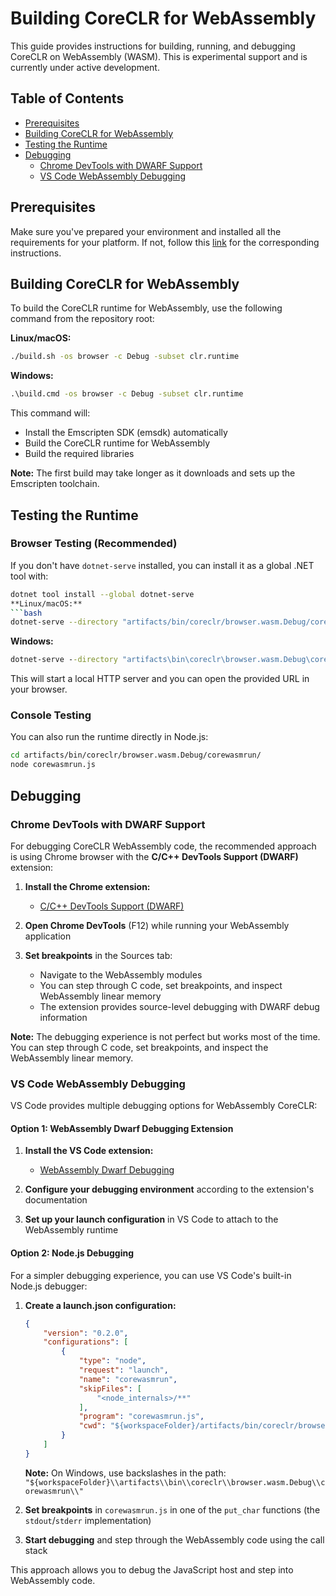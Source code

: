 # Building CoreCLR for WebAssembly

This guide provides instructions for building, running, and debugging CoreCLR on WebAssembly (WASM). This is experimental support and is currently under active development.

## Table of Contents

- [Prerequisites](#prerequisites)
- [Building CoreCLR for WebAssembly](#building-coreclr-for-webassembly)
- [Testing the Runtime](#testing-the-runtime)
- [Debugging](#debugging)
  - [Chrome DevTools with DWARF Support](#chrome-devtools-with-dwarf-support)
  - [VS Code WebAssembly Debugging](#vs-code-webassembly-debugging)

## Prerequisites

Make sure you've prepared your environment and installed all the requirements for your platform. If not, follow this [link](/docs/workflow/README.md#introduction) for the corresponding instructions.

## Building CoreCLR for WebAssembly

To build the CoreCLR runtime for WebAssembly, use the following command from the repository root:

**Linux/macOS:**
```bash
./build.sh -os browser -c Debug -subset clr.runtime
```

**Windows:**
```cmd
.\build.cmd -os browser -c Debug -subset clr.runtime
```

This command will:
- Install the Emscripten SDK (emsdk) automatically
- Build the CoreCLR runtime for WebAssembly
- Build the required libraries

**Note:** The first build may take longer as it downloads and sets up the Emscripten toolchain.

## Testing the Runtime

### Browser Testing (Recommended)


If you don't have `dotnet-serve` installed, you can install it as a global .NET tool with:

```bash
dotnet tool install --global dotnet-serve
**Linux/macOS:**
```bash
dotnet-serve --directory "artifacts/bin/coreclr/browser.wasm.Debug/corewasmrun"
```

**Windows:**
```cmd
dotnet-serve --directory "artifacts\bin\coreclr\browser.wasm.Debug\corewasmrun"
```

This will start a local HTTP server and you can open the provided URL in your browser.

### Console Testing

You can also run the runtime directly in Node.js:

```bash
cd artifacts/bin/coreclr/browser.wasm.Debug/corewasmrun/
node corewasmrun.js
```

## Debugging

### Chrome DevTools with DWARF Support

For debugging CoreCLR WebAssembly code, the recommended approach is using Chrome browser with the **C/C++ DevTools Support (DWARF)** extension:

1. **Install the Chrome extension:**
   - [C/C++ DevTools Support (DWARF)](https://chrome.google.com/webstore/detail/cc-devtools-support-dwar/odljcjlcidgdhcjhoijagojpnjcgocgd)

2. **Open Chrome DevTools** (F12) while running your WebAssembly application

3. **Set breakpoints** in the Sources tab:
   - Navigate to the WebAssembly modules
   - You can step through C code, set breakpoints, and inspect WebAssembly linear memory
   - The extension provides source-level debugging with DWARF debug information

**Note:** The debugging experience is not perfect but works most of the time. You can step through C code, set breakpoints, and inspect the WebAssembly linear memory.

### VS Code WebAssembly Debugging

VS Code provides multiple debugging options for WebAssembly CoreCLR:

#### Option 1: WebAssembly Dwarf Debugging Extension

1. **Install the VS Code extension:**
   - [WebAssembly Dwarf Debugging](https://marketplace.visualstudio.com/items?itemName=ms-vscode.wasm-dwarf-debugging)

2. **Configure your debugging environment** according to the extension's documentation

3. **Set up your launch configuration** in VS Code to attach to the WebAssembly runtime

#### Option 2: Node.js Debugging

For a simpler debugging experience, you can use VS Code's built-in Node.js debugger:

1. **Create a launch.json configuration:**
   ```json
   {
       "version": "0.2.0",
       "configurations": [
           {
               "type": "node",
               "request": "launch",
               "name": "corewasmrun",
               "skipFiles": [
                   "<node_internals>/**"
               ],
               "program": "corewasmrun.js",
               "cwd": "${workspaceFolder}/artifacts/bin/coreclr/browser.wasm.Debug/corewasmrun/"
           }
       ]
   }
   ```
   
   **Note:** On Windows, use backslashes in the path: `"${workspaceFolder}\\artifacts\\bin\\coreclr\\browser.wasm.Debug\\corewasmrun\\"`

2. **Set breakpoints** in `corewasmrun.js` in one of the `put_char` functions (the `stdout`/`stderr` implementation)

3. **Start debugging** and step through the WebAssembly code using the call stack

This approach allows you to debug the JavaScript host and step into WebAssembly code.